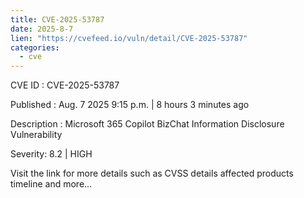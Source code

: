 ```yaml
--- 
title: CVE-2025-53787
date: 2025-8-7
lien: "https://cvefeed.io/vuln/detail/CVE-2025-53787"
categories:
  - cve
---
```


CVE ID : CVE-2025-53787

Published :  Aug. 7
2025
9:15 p.m. | 8 hours
3 minutes ago

Description : Microsoft 365 Copilot BizChat Information Disclosure Vulnerability

Severity: 8.2 | HIGH

Visit the link for more details
such as CVSS details
affected products
timeline
and more...
